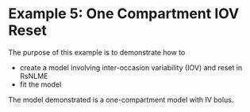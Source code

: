 
# Example 5: One Compartment IOV Reset

The purpose of this example is to demonstrate how to

* create a model involving inter-occasion variability (IOV) and reset in RsNLME
* fit the model

The model demonstrated is a one-compartment model with IV bolus.
